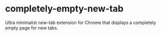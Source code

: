 # completely-empty-new-tab

Ultra minimalist new-tab extension for Chrome that displays a completely empty page for new tabs.
